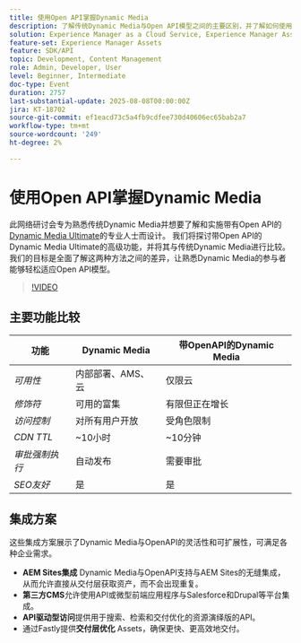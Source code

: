 ```yaml
---
title: 使用Open API掌握Dynamic Media
description: 了解传统Dynamic Media与Open API模型之间的主要区别，并了解如何使用Open API成功过渡和实施Dynamic Media Ultimate。
solution: Experience Manager as a Cloud Service, Experience Manager Assets
feature-set: Experience Manager Assets
feature: SDK/API
topic: Development, Content Management
role: Admin, Developer, User
level: Beginner, Intermediate
doc-type: Event
duration: 2757
last-substantial-update: 2025-08-08T00:00:00Z
jira: KT-18702
source-git-commit: ef1eacd73c5a4fb9cdfee730d40606ec65bab2a7
workflow-type: tm+mt
source-wordcount: '249'
ht-degree: 2%

---
```



# 使用Open API掌握Dynamic Media

此网络研讨会专为熟悉传统Dynamic Media并想要了解和实施带有Open API的[Dynamic Media Ultimate](https://experienceleague.adobe.com/en/docs/experience-manager-cloud-service/content/assets/dynamicmedia/dm-prime-ultimate)的专业人士而设计。  我们将探讨带Open API的Dynamic Media Ultimate的高级功能，并将其与传统Dynamic Media进行比较。 我们的目标是全面了解这两种方法之间的差异，让熟悉Dynamic Media的参与者能够轻松适应Open API模型。

>[!VIDEO](https://video.tv.adobe.com/v/3470620/?learn=on&enablevpops)

## 主要功能比较

| 功能 | Dynamic Media | 带OpenAPI的Dynamic Media |
|-----------------------------|------------------------|----------------------------|
| *可用性* | 内部部署、AMS、云 | 仅限云 |
| *修饰符* | 可用的富集 | 有限但正在增长 |
| *访问控制* | 对所有用户开放 | 受角色限制 |
| *CDN TTL* | ~10小时 | ~10分钟 |
| *审批强制执行* | 自动发布 | 需要审批 |
| *SEO友好* | 是 | 是 |

## 集成方案

这些集成方案展示了Dynamic Media与OpenAPI的灵活性和可扩展性，可满足各种企业需求。

* **AEM Sites集成** Dynamic Media与OpenAPI支持与AEM Sites的无缝集成，从而允许直接从交付层获取资产，而不会出现重复。
* **第三方CMS**&#x200B;允许使用API或微型前端应用程序与Salesforce和Drupal等平台集成。
* **API驱动型访问**&#x200B;提供用于搜索、检索和交付优化的资源演绎版的API。
* 通过Fastly提供&#x200B;**交付层优化** Assets，确保更快、更高效地交付。